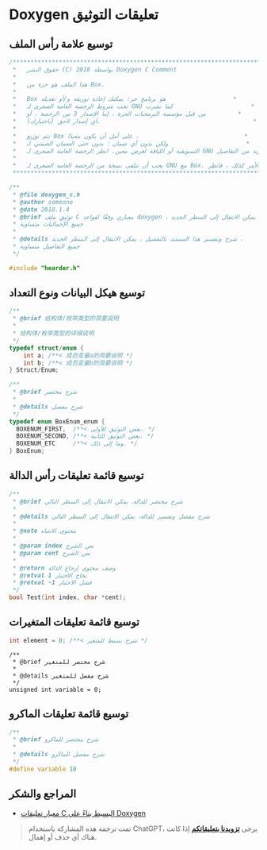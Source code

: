 # Doxygen تعليقات التوثيق

## توسيع علامة رأس الملف

```c
/****************************************************************************
 *   حقوق النشر (C) 2018 بواسطة Doxygen C Comment                           *
 *                                                                          *
 *   هذا الملف هو جزء من Box.                                             *
 *                                                                          *
 *   Box هو برنامج حر: يمكنك إعادة توزيعه و/أو تعديله                   *
 *   تحت شروط الرخصة العامة الصغرى لـ GNU كما نشرت                      *
 *   من قبل مؤسسة البرمجيات الحرة ، إما الإصدار 3 من الرخصة ، أو         *
 *   (باختيارك) أي إصدار لاحق.                                           *
 *                                                                          *
 *   يتم توزيع Box على أمل أن يكون مفيدًا ،                              *
 *   ولكن بدون أي ضمان ؛ بدون حتى الضمان الضمني لـ                      *
 *   التسويقية أو اللياقة لغرض معين. انظر الرخصة العامة الصغرى لـ GNU للحصول على مزيد من التفاصيل. *
 *                                                                          *
 *   يجب أن تتلقى نسخة من الرخصة العامة الصغرى لـ GNU مع Box. إذا لم يكن الأمر كذلك ، فانظر <http://www.gnu.org/licenses/>.   *
 ****************************************************************************/

/**
 * @file doxygen_c.h
 * @author someone
 * @date 2018.1.4
 * @brief توثيق ملف C معياري وفقًا لقواعد doxygen ، يمكن الانتقال إلى السطر الجديد ،
 * جميع الإجماليات متساوية
 *
 * @details شرح وتفسير هذا المستند بالتفصيل ، يمكن الانتقال إلى السطر الجديد ،
 * جميع التفاصيل متساوية
 */

#include "hearder.h"
```

## توسيع هيكل البيانات ونوع التعداد

```c
/**
 * @brief 结构体/枚举类型的简要说明
 *
 * 结构体/枚举类型的详细说明
 */
typedef struct/enum {
    int a; /**< 成员变量a的简要说明 */
    int b; /**< 成员变量b的简要说明 */
} Struct/Enum;
```

```c
/**
 * @brief شرح مختصر
 *
 * @details شرح مفصل
 */
typedef enum BoxEnum_enum {
  BOXENUM_FIRST,  /**< بعض التوثيق للأولى. */
  BOXENUM_SECOND, /**< بعض التوثيق للثانية. */
  BOXENUM_ETC     /**< وما إلى ذلك. */
} BoxEnum;
```

## توسيع قائمة تعليقات رأس الدالة

```c
/**
 * @brief شرح مختصر للدالة، يمكن الانتقال إلى السطر التالي
 *
 * @details شرح مفصل وتفسير للدالة، يمكن الانتقال إلى السطر التالي
 *
 * @note محتوى الانتباه
 *
 * @param index نص الشرح
 * @param cent نص الشرح
 *
 * @return وصف محتوى إرجاع الدالة
 * @retval 1 نجاح الاختبار
 * @retval -1 فشل الاختبار
 */
bool Test(int index, char *cent);
```

## توسيع قائمة تعليقات المتغيرات

```c
int element = 0; /**< شرح بسيط للمتغير */
```

```
/**
 * @brief شرح مختصر للمتغير
 *
 * @details شرح مفصل للمتغير
 */
unsigned int variable = 0;
```

## توسيع قائمة تعليقات الماكرو

```c
/**
 * @brief شرح مختصر للماكرو
 *
 * @details شرح مفصل للماكرو
 */
#define variable 10
```

## المراجع والشكر

- [معيار تعليقات C البسيط بناءً على Doxygen](https://www.liuguogy.com/archives/doxygen-c-brief-annotation.html)

> تمت ترجمة هذه المشاركة باستخدام ChatGPT، يرجى [**تزويدنا بتعليقاتكم**](https://github.com/linyuxuanlin/Wiki_MkDocs/issues/new) إذا كانت هناك أي حذف أو إهمال.
